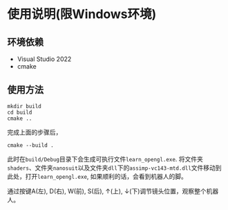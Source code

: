 # 使用说明(限Windows环境)
## 环境依赖
+ Visual Studio 2022
+ cmake
## 使用方法
```terminal
mkdir build
cd build
cmake ..
```
完成上面的步骤后，
```terminal
cmake --build .
```
此时在`build/Debug`目录下会生成可执行文件`learn_opengl.exe`. 将文件夹`shaders`、文件夹`nanosuit`以及文件夹`dll`下的`assimp-vc143-mtd.dll`文件移动到此处，打开`learn_opengl.exe`, 如果顺利的话，会看到机器人的脚。

通过按键A(左), D(右), W(前), S(后), ↑(上), ↓(下)调节镜头位置，观察整个机器人。
